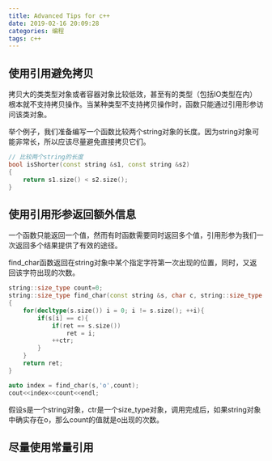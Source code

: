 ```yaml
---
title: Advanced Tips for c++
date: 2019-02-16 20:09:28
categories: 编程
tags: c++
---
```

## 使用引用避免拷贝
拷贝大的类类型对象或者容器对象比较低效，甚至有的类型（包括IO类型在内）根本就不支持拷贝操作。当某种类型不支持拷贝操作时，函数只能通过引用形参访问该类对象。


举个例子，我们准备编写一个函数比较两个string对象的长度。因为string对象可能非常长，所以应该尽量避免直接拷贝它们。

``` c++
// 比较两个string的长度
bool isShorter(const string &s1, const string &s2)
{
    return s1.size() < s2.size();
}
```
## 使用引用形参返回额外信息
一个函数只能返回一个值，然而有时函数需要同时返回多个值，引用形参为我们一次返回多个结果提供了有效的途径。

find_char函数返回在string对象中某个指定字符第一次出现的位置，同时，又返回该字符出现的次数。

``` c++
string::size_type count=0;
string::size_type find_char(const string &s, char c, string::size_type &ctr)
{
    for(decltype(s.size()) i = 0; i != s.size(); ++i){
        if(s[i] == c){
            if(ret == s.size())
                ret = i;
            ++ctr;
        }   
    }
    return ret;
}

auto index = find_char(s,'o',count);
cout<<index<<count<<endl;
```

假设s是一个string对象，ctr是一个size_type对象，调用完成后，如果string对象中确实存在o，那么count的值就是o出现的次数。

## 尽量使用常量引用


